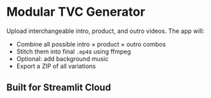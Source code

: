 # Modular TVC Generator

Upload interchangeable intro, product, and outro videos. The app will:
- Combine all possible intro × product × outro combos
- Stitch them into final `.mp4`s using ffmpeg
- Optional: add background music
- Export a ZIP of all variations

## Built for Streamlit Cloud